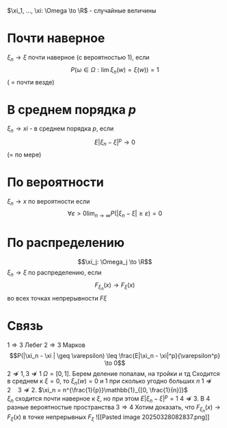 $\xi_1, ..., \xi: \Omega \to \R$ - случайные величины

# Почти наверное
$\xi_n \to \xi$ почти наверное (с вероятностью 1), если $$P(\omega \in \Omega: \lim \xi_n(w) = \xi(w)) = 1$$
( = почти везде)
# В среднем порядка $p$
$\xi_n \to xi$ - в среднем порядка $p$, если $$E|\xi_n - \xi|^p \to 0$$
(= по мере)
# По вероятности
$\xi_n \to x$ по вероятности если $$\forall \varepsilon > 0 \lim_{n \to \infty} P(|\xi_n - \xi| \geq \varepsilon) = 0$$
# По распределению
$$\xi_j: \Omega_j \to \R$$ $\xi_n \to \xi$ по распределению, если $$F_{\xi_n}(x) \to F_\xi(x)$$
во всех точках непрерывности $F\xi$
# Связь
$1 \Rightarrow 3$ Лебег
$2 \Rightarrow 3$ Марков $$P(|\xi_n - \xi | \geq \varepsilon) \leq \frac{E|\xi_n - \xi|^p}{\varepsilon^p} \to 0$$
$2 \not \Rightarrow 1, 3 \not \Rightarrow 1$ 
$\Omega = [0, 1]$. Берем деление попалам, на тройки и тд
Сходится в среднем к $\xi = 0$, то $\xi_n(w) = 0$ и 1 при сколько угодно больших $n$ 
$1 \not \Rightarrow 2 \quad 3 \not \Rightarrow 2$. $\xi_n = n^{\frac{1}{p}}\mathbb{1}_{[0, \frac{1}{n}]}$  
$\xi_n$ сходится почти наверное к $\xi$, но при этом $E|\xi_n - \xi|^p = 1$
$4 \not \Rightarrow 3$. В 4  разные вероятностые пространства
$3 \Rightarrow 4$ Хотим доказать, что $F_{\xi_n}(x) \to F_\xi(x)$ в точке непрерывных $F_{\xi}$ 
![[Pasted image 20250328082837.png]]